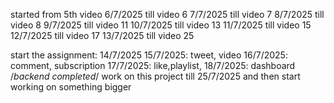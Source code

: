 started from 5th video
6/7/2025 till video 6
7/7/2025 till video 7
8/7/2025 till video 8
9/7/2025 till video 11
10/7/2025 till video 13
11/7/2025 till video 15
12/7/2025 till video 17
13/7/2025 till video 25

start the assignment: 
14/7/2025
15/7/2025: tweet, video
16/7/2025: comment, subscription
17/7/2025: like,playlist, 
18/7/2025: dashboard
/*backend completed*/
work on this project till 25/7/2025
and then start working on something bigger